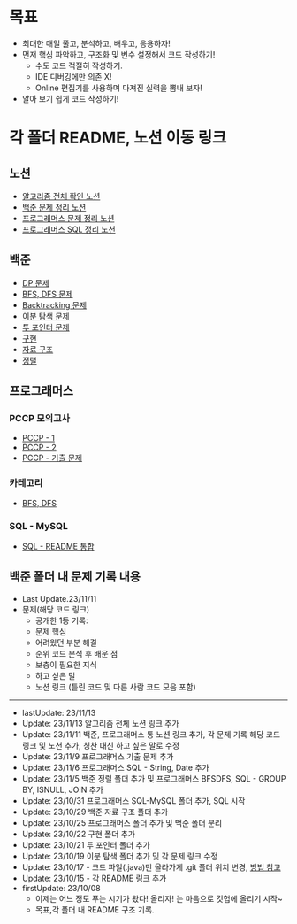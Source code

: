 # 목표

- 최대한 매일 풀고, 분석하고, 배우고, 응용하자!
- 먼저 핵심 파악하고, 구조화 및 변수 설정해서 코드 작성하기!
    - 수도 코드 적절히 작성하기.
    - IDE 디버깅에만 의존 X!
    - Online 편집기를 사용하며 다져진 실력을 뽐내 보자!
- 알아 보기 쉽게 코드 작성하기!

# 각 폴더 README, 노션 이동 링크
## 노션
- [알고리즘 전체 확인 노션](https://hannanana.notion.site/c0611495ea944dafb9bc51d59afe2199?pvs=4)
- [백준 문제 정리 노션](https://hannanana.notion.site/9943ac1e094d47a3a00f97e949dd9fd8?v=f84c99eb37a047eba424869e6525cf0d&pvs=4)
- [프로그래머스 문제 정리 노션](https://hannanana.notion.site/e625c17bc0a143f7baf1158549ba3bbc?v=11b851803152411c81a05000cb30483b&pvs=4) 
- [프로그래머스 SQL 정리 노션](https://hannanana.notion.site/72495434e6bf48dc8d7447e0f7912dee?v=f90ccc25674e4c5a9759da3eb361a636&pvs=4)

## 백준

- [DP 문제](Baekjoon/DP)
- [BFS, DFS 문제](Baekjoon/BFSDFS)
- [Backtracking 문제](Baekjoon/Backtracking)
- [이분 탐색 문제](Baekjoon/BinarySearch)
- [투 포인터 문제](Baekjoon/TwoPointers)
- [구현](Baekjoon/Implement)
- [자료 구조](Baekjoon/DataStructure)
- [정렬](Baekjoon/Sort)

## 프로그래머스
### PCCP 모의고사
- [PCCP - 1](Programmers/PCCP1)
- [PCCP - 2](Programmers/PCCP2)
- [PCCP - 기출 문제](Programmers/Previous)
### 카테고리
- [BFS, DFS](Programmers/BFSDFS)
### SQL - MySQL
- [SQL - README 통합](Programmers/SQL)

## 백준 폴더 내 문제 기록 내용 
- Last Update.23/11/11
- 문제(해당 코드 링크)
  - 공개한 1등 기록:
  - 문제 핵심
  - 어려웠던 부분 해결
  - 순위 코드 분석 후 배운 점
  - 보충이 필요한 지식
  - 하고 싶은 말
  - 노션 링크 (틀린 코드 및 다른 사람 코드 모음 포함)


----------

- lastUpdate: 23/11/13
-  Update: 23/11/13 알고리즘 전체 노션 링크 추가
-  Update: 23/11/11 백준, 프로그래머스 통 노션 링크 추가, 각 문제 기록 해당 코드 링크 및 노션 추가, 칭찬 대신 하고 싶은 말로 수정
-  Update: 23/11/9 프로그래머스 기출 문제 추가
-  Update: 23/11/6 프로그래머스 SQL - String, Date 추가
-  Update: 23/11/5 백준 정렬 폴더 추가 및 프로그래머스 BFSDFS, SQL - GROUP BY, ISNULL, JOIN 추가
-  Update: 23/10/31 프로그래머스 SQL-MySQL 폴더 추가, SQL 시작
-  Update: 23/10/29 백준 자료 구조 폴더 추가
-  Update: 23/10/25 프로그래머스 폴더 추가 및 백준 폴더 분리
-  Update: 23/10/22 구현 폴더 추가
-  Update: 23/10/21 투 포인터 폴더 추가
-  Update: 23/10/19 이분 탐색 폴더 추가 및 각 문제 링크 수정
-  Update: 23/10/17 - 코드 파일(.java)만 올라가게 .git 폴더 위치 변경, [방법 참고](https://sedangdang.tistory.com/147) 
-  Update: 23/10/15 - 각 README 링크 추가
- firstUpdate: 23/10/08
    - 이제는 어느 정도 푸는 시기가 왔다! 올리자! 는 마음으로 깃헙에 올리기 시작~
    - 목표,각 폴더 내 README 구조 기록.
